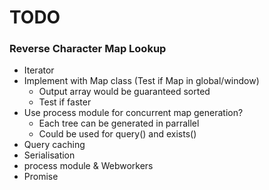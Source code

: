 # TODO

### Reverse Character Map Lookup
- Iterator
- Implement with Map class (Test if Map in global/window)
  - Output array would be guaranteed sorted
  - Test if faster
- Use process module for concurrent map generation?
  - Each tree can be generated in parrallel
  - Could be used for query() and exists()
- Query caching
- Serialisation
- process module & Webworkers
- Promise
